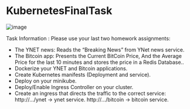 # KubernetesFinalTask
![image](https://user-images.githubusercontent.com/66691418/205509301-c77e153b-ad1d-4365-98ee-1402a9685019.png)

 Task Information : 
 Please use your last two homework assignments:
- The YNET news: Reads the “Breaking News” from YNet news service.
- The Bitcoin app: Presents the Current BitCoin Price, And the Average Price for the last 10 minutes and stores the price in a Redis Database..
-  Dockerize your YNET and Bitcoin applications.
-  Create Kubernetes manifests (Deployment and service).
-  Deploy on your minikube.
-  Deploy/Enable Ingress Controller on your cluster.
-  Create an ingress that directs the traffic to the correct service:
http://…/ynet → ynet service.
http://…/bitcoin → bitcoin service.
